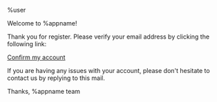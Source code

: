 %user

Welcome to %appname!

Thank you for register.
Please verify your email address by clicking the following link:

[Confirm my account](%url)

If you are having any issues with your account, please don't hesitate to contact us by replying to this mail.


Thanks,
%appname team
